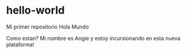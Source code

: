# hello-world
Mi primer repositorio Hola Mundo

Como estan? Mi nombre es Angie y estoy incursionando en esta nueva plataforma!
